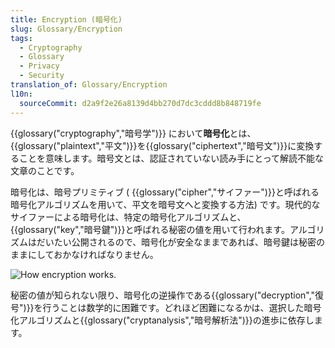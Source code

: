 ```yaml
---
title: Encryption (暗号化)
slug: Glossary/Encryption
tags:
  - Cryptography
  - Glossary
  - Privacy
  - Security
translation_of: Glossary/Encryption
l10n:
  sourceCommit: d2a9f2e26a8139d4bb270d7dc3cddd8b848719fe
---
```

{{glossary("cryptography","暗号学")}} において**暗号化**とは、 {{glossary("plaintext","平文")}}を{{glossary("ciphertext","暗号文")}}に変換することを意味します。暗号文とは、認証されていない読み手にとって解読不能な文章のことです。

暗号化は、暗号プリミティブ ( {{glossary("cipher","サイファー")}}と呼ばれる暗号化アルゴリズムを用いて、平文を暗号文へと変換する方法) です。現代的なサイファーによる暗号化は、特定の暗号化アルゴリズムと、{{glossary("key","暗号鍵")}}と呼ばれる秘密の値を用いて行われます。アルゴリズムはだいたい公開されるので、暗号化が安全なままであれば、暗号鍵は秘密のままにしておかなければなりません。

![How encryption works.](encryption.png)

秘密の値が知られない限り、暗号化の逆操作である{{glossary("decryption","復号")}}を行うことは数学的に困難です。どれほど困難になるかは、選択した暗号化アルゴリズムと{{glossary("cryptanalysis","暗号解析法")}}の進歩に依存します。
